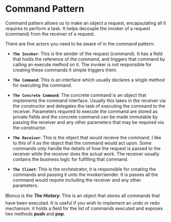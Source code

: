 # Command Pattern

Command pattern allows us to make an object a request, encapsulating all it requires to perform a task. It helps decouple the invoker of a request (command) from the receiver of a request.

There are five actors you need to be aware of in the command pattern:

- **`The Invoker`**: This is the sender of the request (command). It has a field that holds the reference of the command, and triggers that command by calling an execute method on it. The invoker is not responsible for creating these commands it simple triggers them.

- **`The Command`**: This is an interface which usually declares a single method for executing the command.

- **`The Concrete Command`**: The concrete command is an object that implements the command interface. Usually this takes in the receiver via the constructor and delegates the task of executing the command to the receiver. Parameters required to execute the command are stored as private fields and the concrete command can be made immutable by passing the receiver and any other parameters that may be required via the constructor.

- **`The Receiver`**: This is the object that would receive the command. I like to this of it as the object that the command would act upon. Some commands only handle the details of how the request is passed to the receiver while the receiver does the actual work. The receiver usually contains the business logic for fulfilling that command.

- **`The Client`**: This is the orchestrator, it is responsible for creating the commands and passing it unto the invoker/sender. It is passes all the command would require including the receiver and any other parameters.

❗Bonus is the **_The History_**: This is an object that stores all commands that have been executed. It is useful if you wish to implement an undo or redo mechanism. it holds a field for the list of commands executed and exposes two methods **push** and **pop**.
